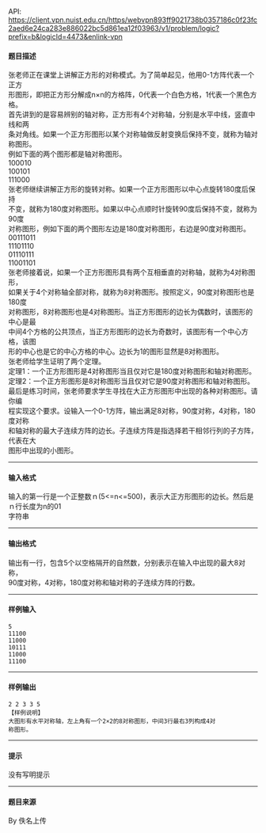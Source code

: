 API: https://client.vpn.nuist.edu.cn/https/webvpn893ff9021738b0357186c0f23fc2aed6e24ca283e886022bc5d861ea12f03963/v1/problem/logic?prefix=b&logicId=4473&enlink-vpn

#### 题目描述

张老师正在课堂上讲解正方形的对称模式。为了简单起见，他用0-1方阵代表一个正方  
形图形，即把正方形分解成n×n的方格阵，0代表一个白色方格，1代表一个黑色方格。  
首先讲到的是容易辨别的轴对称，正方形有4个对称轴，分别是水平中线，竖直中线和两  
条对角线。如果一个正方形图形以某个对称轴做反射变换后保持不变，就称为轴对称图形。  
例如下面的两个图形都是轴对称图形。  
100010  
100101  
111000  
张老师继续讲解正方形的旋转对称。如果一个正方形图形以中心点旋转180度后保持  
不变，就称为180度对称图形。如果以中心点顺时针旋转90度后保持不变，就称为90度  
对称图形，例如下面的两个图形左边是180度对称图形，右边是90度对称图形。  
00111011  
11101110  
01110111  
11001101  
张老师接着说，如果一个正方形图形具有两个互相垂直的对称轴，就称为4对称图形，  
如果关于4个对称轴全部对称，就称为8对称图形。按照定义，90度对称图形也是180度  
对称图形，8对称图形也是4对称图形。当正方形图形的边长为偶数时，该图形的中心是最  
中间4个方格的公共顶点，当正方形图形的边长为奇数时，该图形有一个中心方格，该图  
形的中心也是它的中心方格的中心。边长为1的图形显然是8对称图形。  
张老师给学生证明了两个定理。  
定理1：一个正方形图形是4对称图形当且仅对它是180度对称图形和轴对称图形。  
定理2：一个正方形图形是8对称图形当且仅对它是90度对称图形和轴对称图形。  
最后是练习时间，张老师要求学生寻找在大正方形图形中出现的各种对称图形。请你编  
程实现这个要求。设输入一个0-1方阵，输出满足8对称，90度对称，4对称，180度对称  
和轴对称的最大子连续方阵的边长。子连续方阵是指选择若干相邻行列的子方阵，代表在大  
图形中出现的小图形。

---

#### 输入格式

输入的第一行是一个正整数ｎ(5<=n<=500)，表示大正方形图形的边长。然后是ｎ行长度为n的01  
字符串

---

#### 输出格式

输出有一行，包含5个以空格隔开的自然数，分别表示在输入中出现的最大8对称，  
90度对称，4对称，180度对称和轴对称的子连续方阵的行数。

---

#### 样例输入
```
5
11100
11000
10111
11000
11100
```

---

#### 样例输出
```
2 2 3 3 5
【样例说明】
大图形有水平对称轴，左上角有一个2×2的8对称图形，中间3行最右3列构成4对
称图形。
```

---

#### 提示

没有写明提示

---

#### 题目来源

By 佚名上传